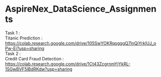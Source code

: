 # AspireNex_DataScience_Assignments
Task 1 : <br>
Titanic Prediction : https://colab.research.google.com/drive/105SwYOKRqsgggQ7lnQiYrklUJ_oPw-Ei?usp=sharing<br>
Task 2 : <br>
Credit Card Fraud Detection : https://colab.research.google.com/drive/1Ct43ZcgrnmYjYkRL-1SGwBVF5lBdRKdw?usp=sharing

